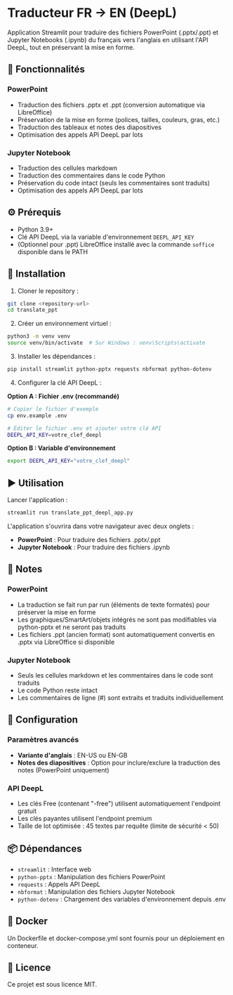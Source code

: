 # Traducteur FR → EN (DeepL)

Application Streamlit pour traduire des fichiers PowerPoint (.pptx/.ppt) et Jupyter Notebooks (.ipynb) du français vers l'anglais en utilisant l'API DeepL, tout en préservant la mise en forme.

## 🌟 Fonctionnalités

### PowerPoint
- Traduction des fichiers .pptx et .ppt (conversion automatique via LibreOffice)
- Préservation de la mise en forme (polices, tailles, couleurs, gras, etc.)
- Traduction des tableaux et notes des diapositives
- Optimisation des appels API DeepL par lots

### Jupyter Notebook
- Traduction des cellules markdown
- Traduction des commentaires dans le code Python
- Préservation du code intact (seuls les commentaires sont traduits)
- Optimisation des appels API DeepL par lots

## ⚙️ Prérequis

- Python 3.9+
- Clé API DeepL via la variable d'environnement `DEEPL_API_KEY`
- (Optionnel pour .ppt) LibreOffice installé avec la commande `soffice` disponible dans le PATH

## 🚀 Installation

1. Cloner le repository :
```bash
git clone <repository-url>
cd translate_ppt
```

2. Créer un environnement virtuel :
```bash
python3 -m venv venv
source venv/bin/activate  # Sur Windows : venv\Scripts\activate
```

3. Installer les dépendances :
```bash
pip install streamlit python-pptx requests nbformat python-dotenv
```

4. Configurer la clé API DeepL :

**Option A : Fichier .env (recommandé)**
```bash
# Copier le fichier d'exemple
cp env.example .env

# Éditer le fichier .env et ajouter votre clé API
DEEPL_API_KEY=votre_clef_deepl
```

**Option B : Variable d'environnement**
```bash
export DEEPL_API_KEY="votre_clef_deepl"
```

## ▶️ Utilisation

Lancer l'application :
```bash
streamlit run translate_ppt_deepl_app.py
```

L'application s'ouvrira dans votre navigateur avec deux onglets :
- **PowerPoint** : Pour traduire des fichiers .pptx/.ppt
- **Jupyter Notebook** : Pour traduire des fichiers .ipynb

## 📝 Notes

### PowerPoint
- La traduction se fait run par run (éléments de texte formatés) pour préserver la mise en forme
- Les graphiques/SmartArt/objets intégrés ne sont pas modifiables via python-pptx et ne seront pas traduits
- Les fichiers .ppt (ancien format) sont automatiquement convertis en .pptx via LibreOffice si disponible

### Jupyter Notebook
- Seuls les cellules markdown et les commentaires dans le code sont traduits
- Le code Python reste intact
- Les commentaires de ligne (#) sont extraits et traduits individuellement

## 🔧 Configuration

### Paramètres avancés
- **Variante d'anglais** : EN-US ou EN-GB
- **Notes des diapositives** : Option pour inclure/exclure la traduction des notes (PowerPoint uniquement)

### API DeepL
- Les clés Free (contenant "-free") utilisent automatiquement l'endpoint gratuit
- Les clés payantes utilisent l'endpoint premium
- Taille de lot optimisée : 45 textes par requête (limite de sécurité < 50)

## 📦 Dépendances

- `streamlit` : Interface web
- `python-pptx` : Manipulation des fichiers PowerPoint
- `requests` : Appels API DeepL
- `nbformat` : Manipulation des fichiers Jupyter Notebook
- `python-dotenv` : Chargement des variables d'environnement depuis .env

## 🐳 Docker

Un Dockerfile et docker-compose.yml sont fournis pour un déploiement en conteneur.

## 📄 Licence

Ce projet est sous licence MIT.
